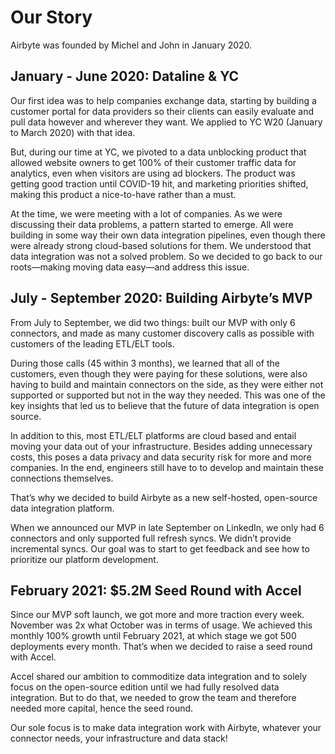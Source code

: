 # Our Story

Airbyte was founded by Michel and John in January 2020.

## January - June 2020: Dataline & YC

Our first idea was to help companies exchange data, starting by building a customer portal for data providers so their clients can easily evaluate and pull data however and wherever they want. We applied to YC W20 \(January to March 2020\) with that idea.

But, during our time at YC, we pivoted to a data unblocking product that allowed website owners to get 100% of their customer traffic data for analytics, even when visitors are using ad blockers. The product was getting good traction until COVID-19 hit, and marketing priorities shifted, making this product a nice-to-have rather than a must.

At the time, we were meeting with a lot of companies. As we were discussing their data problems, a pattern started to emerge. All were building in some way their own data integration pipelines, even though there were already strong cloud-based solutions for them. We understood that data integration was not a solved problem. So we decided to go back to our roots—making moving data easy—and address this issue.

## July - September 2020: Building Airbyte’s MVP

From July to September, we did two things: built our MVP with only 6 connectors, and made as many customer discovery calls as possible with customers of the leading ETL/ELT tools.

During those calls \(45 within 3 months\), we learned that all of the customers, even though they were paying for these solutions, were also having to build and maintain connectors on the side, as they were either not supported or supported but not in the way they needed. This was one of the key insights that led us to believe that the future of data integration is open source. 

In addition to this, most ETL/ELT platforms are cloud based and entail moving your data out of your infrastructure. Besides adding unnecessary costs, this poses a data privacy and data security risk for more and more companies. In the end, engineers still have to to develop and maintain these connections themselves.

That’s why we decided to build Airbyte as a new self-hosted, open-source data integration platform.

When we announced our MVP in late September on LinkedIn, we only had 6 connectors and only supported full refresh syncs. We didn’t provide incremental syncs. Our goal was to start to get feedback and see how to prioritize our platform development. 

## February 2021: $5.2M Seed Round with Accel

Since our MVP soft launch, we got more and more traction every week. November was 2x what October was in terms of usage. We achieved this monthly 100% growth until February 2021, at which stage we got 500 deployments every month. That’s when we decided to raise a seed round with Accel. 

Accel shared our ambition to commoditize data integration and to solely focus on the open-source edition until we had fully resolved data integration. But to do that, we needed to grow the team and therefore needed more capital, hence the seed round. 

Our sole focus is to make data integration work with Airbyte, whatever your connector needs, your infrastructure and data stack!  


